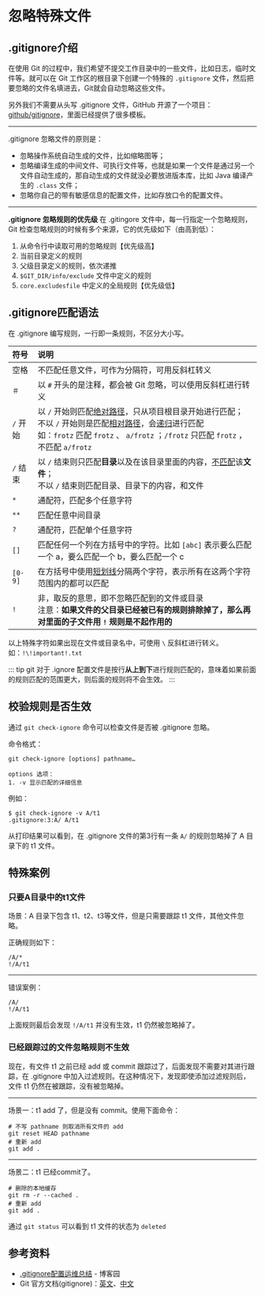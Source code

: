 # 忽略特殊文件

## .gitignore介绍

在使用 Git 的过程中，我们希望不提交工作目录中的一些文件，比如日志，临时文件等。就可以在 Git 工作区的根目录下创建一个特殊的 `.gitignore` 文件，然后把要忽略的文件名填进去，Git就会自动忽略这些文件。

另外我们不需要从头写 .gitignore 文件，GitHub 开源了一个项目：[github/gitignore](https://github.com/github/gitignore)，里面已经提供了很多模板。

---

.gitignore 忽略文件的原则是：

- 忽略操作系统自动生成的文件，比如缩略图等；
- 忽略编译生成的中间文件、可执行文件等，也就是如果一个文件是通过另一个文件自动生成的，那自动生成的文件就没必要放进版本库，比如 Java 编译产生的 `.class` 文件；
- 忽略你自己的带有敏感信息的配置文件，比如存放口令的配置文件。

---

**.gitignore 忽略规则的优先级**
在 .gitingore 文件中，每一行指定一个忽略规则，Git 检查忽略规则的时候有多个来源，它的优先级如下（由高到低）：

1. 从命令行中读取可用的忽略规则【优先级高】
2. 当前目录定义的规则
3. 父级目录定义的规则，依次递推
4. `$GIT_DIR/info/exclude` 文件中定义的规则
5. `core.excludesfile` 中定义的全局规则【优先级低】



## .gitignore匹配语法

在 .gitignore 编写规则，一行即一条规则，不区分大小写。

| 符号     | 说明                                                         |
| :------- | :----------------------------------------------------------- |
| 空格     | 不匹配任意文件，可作为分隔符，可用反斜杠转义                 |
| `＃`     | 以 `#` 开头的是注释，都会被 Git 忽略，可以使用反斜杠进行转义 |
| `/` 开始 | 以 `/` 开始则匹配<u>绝对路径</u>，只从项目根目录开始进行匹配；<br />不以 `/` 开始则是匹配<u>相对路径</u>，会<u>递归</u>进行匹配<br />如：`frotz` 匹配 `frotz` 、 `a/frotz` ；`/frotz` 只匹配 `frotz` ，不匹配 `a/frotz` |
| `/` 结束 | 以 `/` 结束则只匹配**目录**以及在该目录里面的内容，<u>不匹配</u>该**文件**；<br />不以 `/` 结束则匹配目录、目录下的内容，和文件 |
| `*`      | 通配符，匹配多个任意字符                                     |
| `**`     | 匹配任意中间目录                                             |
| `?`      | 通配符，匹配单个任意字符                                     |
| `[]`     | 匹配任何一个列在方括号中的字符。比如 `[abc]` 表示要么匹配一个 a，要么匹配一个 b，要么匹配一个 c |
| `[0-9]`  | 在方括号中使用<u>短划线</u>分隔两个字符，表示所有在这两个字符范围内的都可以匹配 |
| `!`      | 非，取反的意思，即不忽略匹配到的文件或目录<br />注意：**如果文件的父目录已经被已有的规则排除掉了，那么再对里面的子文件用 `!` 规则是不起作用的** |

以上特殊字符如果出现在文件或目录名中，可使用 `\` 反斜杠进行转义。如：`!\!important!.txt`

::: tip
git 对于 .ignore 配置文件是按行**从上到下**进行规则匹配的，意味着如果前面的规则匹配的范围更大，则后面的规则将不会生效。
:::



## 校验规则是否生效

通过 `git check-ignore` 命令可以检查文件是否被 .gitignore 忽略。

命令格式：

```shell
git check-ignore [options] pathname…

options 选项：
1. -v 显示匹配的详细信息
```

例如：

```shell
$ git check-ignore -v A/t1
.gitignore:3:A/ A/t1
```

从打印结果可以看到，在 .gitignore 文件的第3行有一条 `A/` 的规则忽略掉了 A 目录下的 t1 文件。



## 特殊案例

### 只要A目录中的t1文件

场景：A 目录下包含 t1、t2、t3等文件，但是只需要跟踪 t1 文件，其他文件忽略。

正确规则如下：

```
/A/*
!/A/t1
```

---

错误案例：

```
/A/
!/A/t1
```

上面规则最后会发现 `!/A/t1` 并没有生效，t1 仍然被忽略掉了。



### 已经跟踪过的文件忽略规则不生效

现在，有文件 t1 之前已经 add 或 commit 跟踪过了，后面发现不需要对其进行跟踪，在 .gitignore 中加入过滤规则。在这种情况下，发现即使添加过滤规则后，文件 t1 仍然在被跟踪，没有被忽略掉。

---

场景一：t1 add 了，但是没有 commit。使用下面命令：

```shell
# 不写 pathname 则取消所有文件的 add
git reset HEAD pathname
# 重新 add
git add .
```

---

场景二：t1 已经commit了。

```shell
# 删除的本地缓存
git rm -r --cached .
# 重新 add
git add .
```

通过 `git status` 可以看到 t1 文件的状态为 `deleted`



## 参考资料

- [.gitignore配置运维总结](https://www.cnblogs.com/kevingrace/p/5690241.html) - 博客园
- Git 官方文档(gitignore)：[英文](https://git-scm.com/docs/gitignore)、[中文](https://git-scm.com/book/zh/v2/Git-%E5%9F%BA%E7%A1%80-%E8%AE%B0%E5%BD%95%E6%AF%8F%E6%AC%A1%E6%9B%B4%E6%96%B0%E5%88%B0%E4%BB%93%E5%BA%93) 

